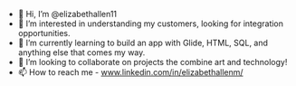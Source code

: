 - 👋 Hi, I’m @elizabethallen11
- 👀 I’m interested in understanding my customers, looking for integration opportunities. 
- 🌱 I’m currently learning to build an app with Glide, HTML, SQL, and anything else that comes my way.
- 💞️ I’m looking to collaborate on projects the combine art and technology! 
- 📫 How to reach me - www.linkedin.com/in/elizabethallenm/

<!---
elizabethallen11/elizabethallen11 is a ✨ special ✨ repository because its `README.md` (this file) appears on your GitHub profile.
You can click the Preview link to take a look at your changes.
--->
